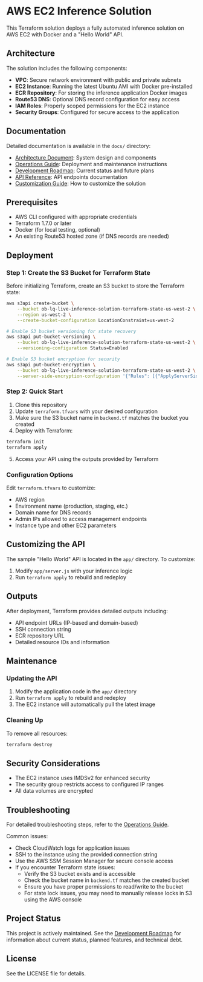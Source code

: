 # AWS EC2 Inference Solution

This Terraform solution deploys a fully automated inference solution on AWS EC2 with Docker and a "Hello World" API.

## Architecture

The solution includes the following components:

- **VPC**: Secure network environment with public and private subnets
- **EC2 Instance**: Running the latest Ubuntu AMI with Docker pre-installed
- **ECR Repository**: For storing the inference application Docker images
- **Route53 DNS**: Optional DNS record configuration for easy access
- **IAM Roles**: Properly scoped permissions for the EC2 instance
- **Security Groups**: Configured for secure access to the application

## Documentation

Detailed documentation is available in the `docs/` directory:

- [Architecture Document](./docs/ARCHITECTURE.md): System design and components
- [Operations Guide](./docs/OPERATIONS.md): Deployment and maintenance instructions
- [Development Roadmap](./docs/DEVELOPMENT_ROADMAP.md): Current status and future plans
- [API Reference](./docs/API_REFERENCE.md): API endpoints documentation
- [Customization Guide](./docs/CUSTOMIZATION.md): How to customize the solution

## Prerequisites

- AWS CLI configured with appropriate credentials
- Terraform 1.7.0 or later
- Docker (for local testing, optional)
- An existing Route53 hosted zone (if DNS records are needed)

## Deployment

### Step 1: Create the S3 Bucket for Terraform State

Before initializing Terraform, create an S3 bucket to store the Terraform state:

```bash
aws s3api create-bucket \
    --bucket ob-lq-live-inference-solution-terraform-state-us-west-2 \
    --region us-west-2 \
    --create-bucket-configuration LocationConstraint=us-west-2

# Enable S3 bucket versioning for state recovery
aws s3api put-bucket-versioning \
    --bucket ob-lq-live-inference-solution-terraform-state-us-west-2 \
    --versioning-configuration Status=Enabled

# Enable S3 bucket encryption for security
aws s3api put-bucket-encryption \
    --bucket ob-lq-live-inference-solution-terraform-state-us-west-2 \
    --server-side-encryption-configuration '{"Rules": [{"ApplyServerSideEncryptionByDefault": {"SSEAlgorithm": "AES256"}}]}'
```

### Step 2: Quick Start

1. Clone this repository
2. Update `terraform.tfvars` with your desired configuration
3. Make sure the S3 bucket name in `backend.tf` matches the bucket you created
4. Deploy with Terraform:

```bash
terraform init
terraform apply
```

5. Access your API using the outputs provided by Terraform

### Configuration Options

Edit `terraform.tfvars` to customize:

- AWS region
- Environment name (production, staging, etc.)
- Domain name for DNS records
- Admin IPs allowed to access management endpoints
- Instance type and other EC2 parameters

## Customizing the API

The sample "Hello World" API is located in the `app/` directory. To customize:

1. Modify `app/server.js` with your inference logic
2. Run `terraform apply` to rebuild and redeploy

## Outputs

After deployment, Terraform provides detailed outputs including:

- API endpoint URLs (IP-based and domain-based)
- SSH connection string
- ECR repository URL
- Detailed resource IDs and information

## Maintenance

### Updating the API

1. Modify the application code in the `app/` directory
2. Run `terraform apply` to rebuild and redeploy
3. The EC2 instance will automatically pull the latest image

### Cleaning Up

To remove all resources:

```bash
terraform destroy
```

## Security Considerations

- The EC2 instance uses IMDSv2 for enhanced security
- The security group restricts access to configured IP ranges
- All data volumes are encrypted

## Troubleshooting

For detailed troubleshooting steps, refer to the [Operations Guide](./docs/OPERATIONS.md#troubleshooting).

Common issues:
- Check CloudWatch logs for application issues
- SSH to the instance using the provided connection string
- Use the AWS SSM Session Manager for secure console access
- If you encounter Terraform state issues:
  - Verify the S3 bucket exists and is accessible
  - Check the bucket name in `backend.tf` matches the created bucket
  - Ensure you have proper permissions to read/write to the bucket
  - For state lock issues, you may need to manually release locks in S3 using the AWS console

## Project Status

This project is actively maintained. See the [Development Roadmap](./docs/DEVELOPMENT_ROADMAP.md) for information about current status, planned features, and technical debt.

## License

See the LICENSE file for details.
